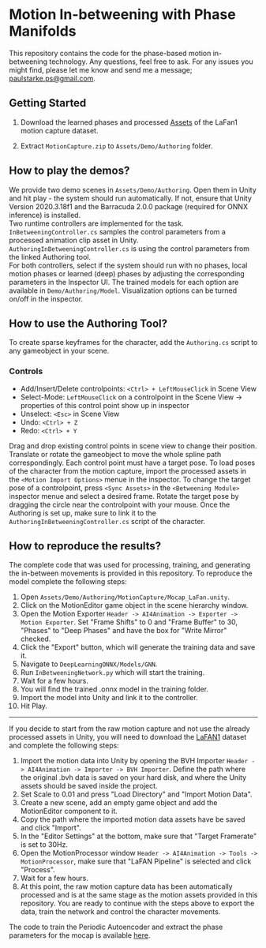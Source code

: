 # Motion In-betweening with Phase Manifolds

This repository contains the code for the phase-based motion in-betweening technology.
Any questions, feel free to ask. For any issues you might find, please let me know and send me a message; paulstarke.ps@gmail.com.

## Getting Started

1. Download the learned phases and processed [Assets](https://starke-consult.de/PhaseBetweener/MotionCapture.zip) of the LaFan1 motion capture dataset.

2. Extract  `MotionCapture.zip`  to `Assets/Demo/Authoring` folder.

## How to play the demos?
We provide two demo scenes in `Assets/Demo/Authoring`. Open them in Unity and hit play - the system should run automatically.
If not, ensure that Unity Version 2020.3.18f1 and the Barracuda 2.0.0 package (required for ONNX inference) is installed. <br>
Two runtime controllers are implemented for the task. <br>
`InBetweeningController.cs` samples the control parameters from a processed animation clip asset in Unity. <br>
`AuthoringInBetweeningController.cs` is using the control parameters from the linked Authoring tool. <br>
For both controllers, select if the system should run with no phases, local motion phases or learned (deep) phases by adjusting the corresponding
parameters in the Inspector UI. The trained models for each option are available in `Demo/Authoring/Model`.
Visualization options can be turned on/off in the inspector.

## How to use the Authoring Tool?
To create sparse keyframes for the character, add the `Authoring.cs` script to any gameobject in your scene. <br>

### Controls
- Add/Insert/Delete controlpoints: `<Ctrl> + LeftMouseClick` in Scene View <br>
- Select-Mode: `LeftMouseClick` on a controlpoint in the Scene View -> properties of this control point show up in inspector <br>
- Unselect: `<Esc>` in Scene View <br>
- Undo: `<Ctrl> + Z` <br>
- Redo: `<Ctrl> + Y` <br>

Drag and drop existing control points in scene view to change their position. Translate or rotate the gameobject to move the whole spline path correspondingly.
Each control point must have a target pose. To load poses of the character from the motion capture, import the processed assets in the `<Motion Import Options>` menue in the inspector.
To change the target pose of a controlpoint, press `<Sync Assets>` in the `<Betweening Module>` inspector menue and select a desired frame. Rotate the target pose by dragging the circle near the controlpoint with your mouse.
Once the Authoring is set up, make sure to link it to the `AuthoringInBetweeningController.cs` script of the character. 

## How to reproduce the results?
The complete code that was used for processing, training, and generating the in-between movements is provided in this repository.
To reproduce the model complete the following steps:

1. Open `Assets/Demo/Authoring/MotionCapture/Mocap_LaFan.unity`. <br>
2. Click on the MotionEditor game object in the scene hierarchy window. <br>
3. Open the Motion Exporter `Header -> AI4Animation -> Exporter -> Motion Exporter`. Set "Frame Shifts" to 0 and "Frame Buffer" to 30, "Phases" to "Deep Phases" and have the box for "Write Mirror" checked. <br>
4. Click the "Export" button, which will generate the training data and save it. <br>
5. Navigate to `DeepLearningONNX/Models/GNN`. <br>
6. Run `InBetweeningNetwork.py` which will start the training. <br>
7. Wait for a few hours. <br> 
8. You will find the trained .onnx model in the training folder. <br>
9. Import the model into Unity and link it to the controller. <br>
10. Hit Play.

----
If you decide to start from the raw motion capture and not use the already processed assets in Unity, you will need to download the [LaFAN1](https://github.com/ubisoft/ubisoft-laforge-animation-dataset) dataset and complete the  following steps:

1. Import the motion data into Unity by opening the BVH Importer `Header -> AI4Animation -> Importer -> BVH Importer`. Define the path where the original .bvh data is saved on your hard disk, and where the Unity assets should be saved inside the project.
2. Set Scale to 0.01 and press "Load Directory" and "Import Motion Data".
3. Create a new scene, add an empty game object and add the MotionEditor component to it.
4. Copy the path where the imported motion data assets have be saved and click "Import".
5. In the "Editor Settings" at the bottom, make sure that "Target Framerate" is set to 30Hz.
6. Open the MotionProcessor window `Header -> AI4Animation -> Tools -> MotionProcessor`, make sure that "LaFAN Pipeline" is selected and click "Process".
7. Wait for a few hours.
8. At this point, the raw motion capture data has been automatically processed and is at the same stage as the motion assets provided in this repository. You are ready to continue with the steps above to export the data, train the network and control the character movements.

The code to train the Periodic Autoencoder and extract the phase parameters for the mocap is available [here](https://github.com/sebastianstarke/AI4Animation/tree/master/AI4Animation/SIGGRAPH_2022/PyTorch).



